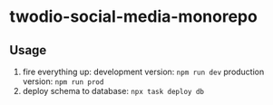 # twodio-social-media-monorepo

## Usage
  1. fire everything up:
    development version: `npm run dev`
    production version: `npm run prod`
  2. deploy schema to database: `npx task deploy db`
